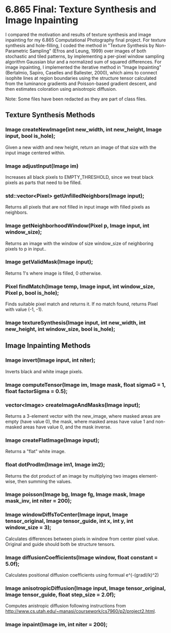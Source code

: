 # 6.865 Final: Texture Synthesis and Image Inpainting

I compared the motivation and results of texture synthesis and image inpainting for my 6.865 Computational Photography final project. For texture synthesis and hole-filling, I coded the method in "Texture Synthesis by Non-Parametric Sampling" (Efros and Leung, 1999) over images of both stochastic and tiled patterns, by implementing a per-pixel window sampling algorithm Gaussian blur and a normalized sum of squared differences. For image inpainting, I implemented the iterative method in "Image Inpainting" (Bertalmio, Sapiro, Caselles and Ballester, 2000), which aims to connect isophite lines at region boundaries using the structure tensor calculated from the luminance gradients and Poisson-based gradient descent, and then estimates coloration using anisotropic diffusion.

Note: Some files have been redacted as they are part of class files. 

## Texture Synthesis Methods

### Image createNewImage(int new_width, int new_height, Image input, bool is_hole);
Given a new width and new height, return an image of that size with the input image centered within.

### Image adjustInput(Image im)
Increases all black pixels to EMPTY_THRESHOLD, since we treat black pixels as parts that need to be filled.

### std::vector\<Pixel\> getUnfilledNeighbors(Image input);
Returns all pixels that are not filled in input image with filled pixels as neighbors.

### Image getNeighborhoodWindow(Pixel p, Image input, int window_size);
Returns an image with the window of size window_size of neighboring pixels to p in input..

### Image getValidMask(Image input);
Returns 1's where image is filled, 0 otherwise.

### Pixel findMatch(Image temp, Image input, int window_size, Pixel p, bool is_hole);
Finds suitable pixel match and returns it. If no match found, returns Pixel with value (-1, -1).

### Image textureSynthesis(Image input, int new_width, int new_height, int window_size, bool is_hole);

## Image Inpainting Methods

### Image invert(Image input, int niter);
Inverts black and white image pixels.

### Image computeTensor(Image im, Image mask, float sigmaG = 1, float factorSigma = 0.5);

### vector\<Image\> createImageAndMasks(Image input);
Returns a 3-element vector with the new_image, where masked areas are empty (have value 0), the mask, where masked areas have value 1 and non-masked areas have value 0, and the mask inverse. 

### Image createFlatImage(Image input);
Returns a "flat" white image.

### float dotProdIm(Image im1, Image im2);
Returns the dot product of an image by multiplying two images element-wise, then summing the values. 

### Image poisson(Image bg, Image fg, Image mask, Image mask_inv, int niter = 200);

### Image windowDiffsToCenter(Image input, Image tensor_original, Image tensor_guide, int x, int y, int window_size = 3);
Calculates differences between pixels in window from center pixel value. Original and guide should both be structure tensors.

### Image diffusionCoefficients(Image window, float constant = 5.0f);
Calculates positional diffusion coefficients using formual e^(-(gradI/k)^2)

### Image anisotropicDiffusion(Image input, Image tensor_original, Image tensor_guide, float step_size = 2.0f);
Computes anistropic diffusion following instructions from http://www.cs.utah.edu/~manasi/coursework/cs7960/p2/project2.html.

### Image inpaint(Image im, int niter = 200);
